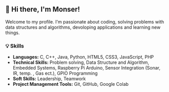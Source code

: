 <h2>👋 Hi there, I'm Monser!</h2>
<p>Welcome to my profile. I'm passionate about coding, solving problems with data structures and algorithms, devoloping applications and learning new things.</p>


<h3>💡 Skills</h3>
<ul>
  <li><strong>Languages:</strong> C, C++, Java, Python, HTML5, CSS3, JavaScript, PHP</li>
  <li><strong>Technical Skills:</strong> Problem solving, Data Structure and Algorithm, Embedded Systems, Raspberry Pi
		       Arduino, Sensor Integration (Sonar, IR, temp. , Gas ect.), GPIO Programming</li>
  <li><strong>Soft Skills:</strong> Leadership, Teamwork</li>
  <li><strong>Project Management Tools:</strong> Git, GitHub, Google Colab</li>
</ul>
